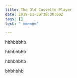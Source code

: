 ```yaml
---
title: The Old Cassette Player
date: 2019-11-30T18:30:00Z
tags: []
text: " mmnmnm"

---
```

hbhbbbhb

hbhbhbhb

hbhbhbhb

bhbhbhb